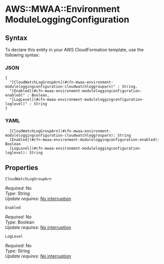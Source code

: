 # AWS::MWAA::Environment ModuleLoggingConfiguration<a name="aws-properties-mwaa-environment-moduleloggingconfiguration"></a>



## Syntax<a name="aws-properties-mwaa-environment-moduleloggingconfiguration-syntax"></a>

To declare this entity in your AWS CloudFormation template, use the following syntax:

### JSON<a name="aws-properties-mwaa-environment-moduleloggingconfiguration-syntax.json"></a>

```
{
  "[CloudWatchLogGroupArn](#cfn-mwaa-environment-moduleloggingconfiguration-cloudwatchloggrouparn)" : String,
  "[Enabled](#cfn-mwaa-environment-moduleloggingconfiguration-enabled)" : Boolean,
  "[LogLevel](#cfn-mwaa-environment-moduleloggingconfiguration-loglevel)" : String
}
```

### YAML<a name="aws-properties-mwaa-environment-moduleloggingconfiguration-syntax.yaml"></a>

```
  [CloudWatchLogGroupArn](#cfn-mwaa-environment-moduleloggingconfiguration-cloudwatchloggrouparn): String
  [Enabled](#cfn-mwaa-environment-moduleloggingconfiguration-enabled): Boolean
  [LogLevel](#cfn-mwaa-environment-moduleloggingconfiguration-loglevel): String
```

## Properties<a name="aws-properties-mwaa-environment-moduleloggingconfiguration-properties"></a>

`CloudWatchLogGroupArn`  <a name="cfn-mwaa-environment-moduleloggingconfiguration-cloudwatchloggrouparn"></a>
  
*Required*: No  
*Type*: String  
*Update requires*: [No interruption](https://docs.aws.amazon.com/AWSCloudFormation/latest/UserGuide/using-cfn-updating-stacks-update-behaviors.html#update-no-interrupt)

`Enabled`  <a name="cfn-mwaa-environment-moduleloggingconfiguration-enabled"></a>
  
*Required*: No  
*Type*: Boolean  
*Update requires*: [No interruption](https://docs.aws.amazon.com/AWSCloudFormation/latest/UserGuide/using-cfn-updating-stacks-update-behaviors.html#update-no-interrupt)

`LogLevel`  <a name="cfn-mwaa-environment-moduleloggingconfiguration-loglevel"></a>
  
*Required*: No  
*Type*: String  
*Update requires*: [No interruption](https://docs.aws.amazon.com/AWSCloudFormation/latest/UserGuide/using-cfn-updating-stacks-update-behaviors.html#update-no-interrupt)